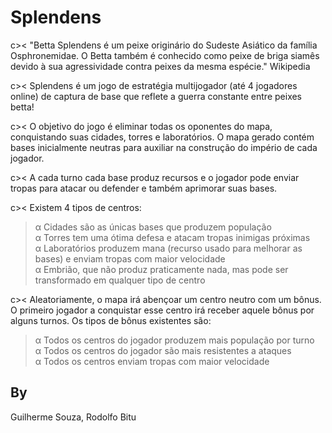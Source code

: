 # Splendens

c>< "Betta Splendens é um peixe originário do Sudeste Asiático da família Osphronemidae. O Betta também é conhecido como peixe de briga siamês devido à sua agressividade contra peixes da mesma espécie." Wikipedia

c>< Splendens é um jogo de estratégia multijogador (até 4 jogadores online) de captura de base que reflete a guerra constante entre peixes betta!

c>< O objetivo do jogo é eliminar todas os oponentes do mapa, conquistando suas cidades, torres e laboratórios. O mapa gerado contém bases inicialmente neutras para auxiliar na construção do império de cada jogador.

c>< A cada turno cada base produz recursos e o jogador pode enviar tropas para atacar ou defender e também aprimorar suas bases.

c>< Existem 4 tipos de centros:  
> α Cidades são as únicas bases que produzem população  
α Torres tem uma ótima defesa e atacam tropas inimigas próximas  
α Laboratórios produzem mana (recurso usado para melhorar as bases) e enviam tropas com maior velocidade  
α Embrião, que não produz praticamente nada, mas pode ser transformado em qualquer tipo de centro

c>< Aleatoriamente, o mapa irá abençoar um centro neutro com um bônus. O primeiro jogador a conquistar esse centro irá receber aquele bônus por alguns turnos. Os tipos de bônus existentes são:  
> α Todos os centros do jogador produzem mais população por turno  
α Todos os centros do jogador são mais resistentes a ataques  
α Todos os centros enviam tropas com maior velocidade

## By
Guilherme Souza, Rodolfo Bitu

